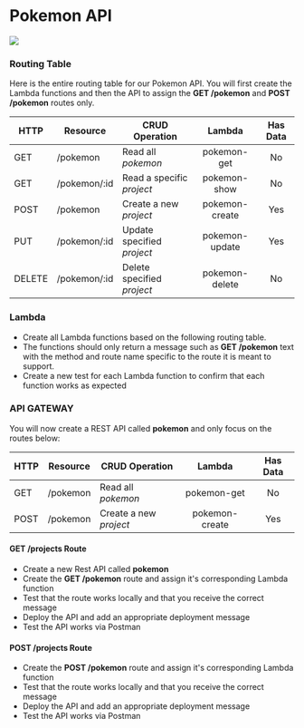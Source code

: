 # Pokemon API

![](https://i.imgur.com/rRKtN1B.jpg)

### Routing Table

Here is the entire routing table for our Pokemon API.  You will first create the Lambda functions and then the API to assign the **GET /pokemon** and **POST /pokemon** routes only. 

HTTP  | Resource  | CRUD Operation | Lambda | Has Data
-----------|------------------|------------------|:---:|:---:
GET     | /pokemon          | Read all _pokemon_ | pokemon-get | No
GET     | /pokemon/:id      | Read a specific _project_ | pokemon-show | No
POST    | /pokemon          | Create a new _project_ | pokemon-create | Yes
PUT     | /pokemon/:id      | Update specified _project_  | pokemon-update | Yes
DELETE  | /pokemon/:id      | Delete specified _project_ | pokemon-delete | No

### Lambda

- Create all Lambda functions based on the following routing table.
- The functions should only return a message such as **GET /pokemon** text with the method and route name specific to the route it is meant to support. 
- Create a new test for each Lambda function to confirm that each function works as expected

### API GATEWAY

You will now create a REST API called **pokemon** and only focus on the routes below:

HTTP  | Resource  | CRUD Operation | Lambda | Has Data
-----------|------------------|------------------|:---:|:---:
GET     | /pokemon          | Read all _pokemon_ | pokemon-get | No
POST    | /pokemon          | Create a new _project_ | pokemon-create | Yes


#### GET /projects Route
- Create a new Rest API called **pokemon** 
- Create the **GET /pokemon** route and assign it's corresponding Lambda function
- Test that the route works locally and that you receive the correct message
- Deploy the API and add an appropriate deployment message
- Test the API works via Postman

#### POST /projects Route
- Create the **POST /pokemon** route and assign it's corresponding Lambda function
- Test that the route works locally and that you receive the correct message
- Deploy the API and add an appropriate deployment message
- Test the API works via Postman
